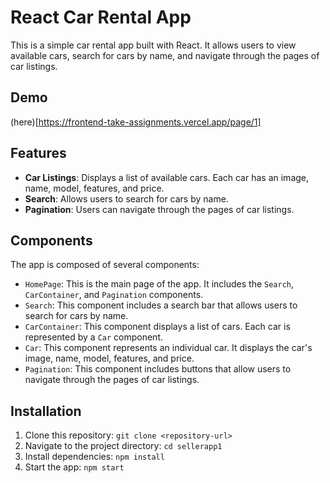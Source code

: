 # React Car Rental App

This is a simple car rental app built with React. It allows users to view available cars, search for cars by name, and navigate through the pages of car listings.

## Demo
(here)[https://frontend-take-assignments.vercel.app/page/1]

## Features

- **Car Listings**: Displays a list of available cars. Each car has an image, name, model, features, and price.
- **Search**: Allows users to search for cars by name.
- **Pagination**: Users can navigate through the pages of car listings.

## Components

The app is composed of several components:

- `HomePage`: This is the main page of the app. It includes the `Search`, `CarContainer`, and `Pagination` components.
- `Search`: This component includes a search bar that allows users to search for cars by name.
- `CarContainer`: This component displays a list of cars. Each car is represented by a `Car` component.
- `Car`: This component represents an individual car. It displays the car's image, name, model, features, and price.
- `Pagination`: This component includes buttons that allow users to navigate through the pages of car listings.

## Installation

1. Clone this repository: `git clone <repository-url>`
2. Navigate to the project directory: `cd sellerapp1`
3. Install dependencies: `npm install`
4. Start the app: `npm start`


